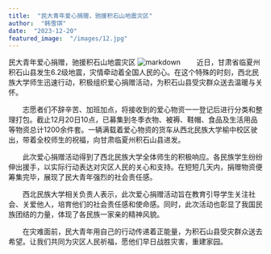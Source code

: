 ```yaml
---
title:  "民大青年爱心捐赠，驰援积石山地震灾区"
author:  "韩雪琪"
date:  "2023-12-20"
featured_image:  "/images/12.jpg"
---
```

民大青年爱心捐赠，驰援积石山地震灾区
![markdown](/images/12.jpg)
&emsp;&emsp;近日，甘肃省临夏州积石山县发生6.2级地震，灾情牵动着全国人民的心。在这个特殊的时刻，西北民族大学师生迅速行动，积极组织爱心捐赠活动，为积石山县受灾群众送去温暖与关怀。

&emsp;&emsp;志愿者们不辞辛苦、加班加点，将接收到的爱心物资一一登记后进行分类和整理打包。截止12月20日10点，已募集到冬季衣物、被褥、鞋帽、食品及生活用品等物资总计1200余件套。一辆满载着爱心物资的货车从西北民族大学榆中校区驶出，带着全校师生的祝福，向甘肃临夏州积石山县进发。

&emsp;&emsp;此次爱心捐赠活动得到了西北民族大学全体师生的积极响应。各民族学生纷纷伸出援手，以实际行动表达对灾区人民的关心和支持。在短短几天内，捐赠物资便筹集完毕，展现了民大青年强烈的社会责任感。

&emsp;&emsp;西北民族大学相关负责人表示，此次爱心捐赠活动旨在教育引导学生关注社会、关爱他人，培育他们的社会责任感和使命感。同时，此次活动也彰显了我国民族团结的力量，体现了各民族一家亲的精神风貌。

&emsp;&emsp;在灾难面前，民大青年用自己的行动传递着正能量，为积石山县受灾群众送去希望。让我们共同为灾区人民祈福，愿他们早日战胜灾害，重建家园。